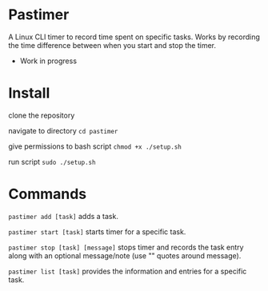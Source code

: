 # Pastimer
A Linux CLI timer to record time spent on specific tasks. Works by recording the time difference between when you start and stop the timer.

- Work in progress

# Install

clone the repository

navigate to directory `cd pastimer`

give permissions to bash script `chmod +x ./setup.sh`

run script `sudo ./setup.sh`

# Commands

`pastimer add [task]` adds a task.

`pastimer start [task]` starts timer for a specific task.

`pastimer stop [task] [message]` stops timer and records the task entry along with an optional message/note (use "" quotes around message).

`pastimer list [task]` provides the information and entries for a specific task.
